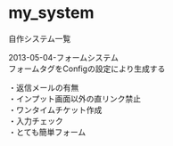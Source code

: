 my_system
=========

自作システム一覧


2013-05-04-フォームシステム  
フォームタグをConfigの設定により生成する  


・返信メールの有無  
・インプット画面以外の直リンク禁止  
・ワンタイムチケット作成  
・入力チェック  
・とても簡単フォーム  

